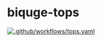 # biquge-tops

[![.github/workflows/tops.yaml](https://github.com/CGQAQ/biquge-tops/actions/workflows/tops.yaml/badge.svg)](https://github.com/CGQAQ/biquge-tops/actions/workflows/tops.yaml)
